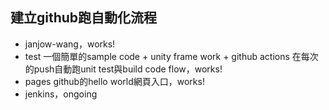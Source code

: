 ## 建立github跑自動化流程
*   janjow-wang，works!
*   test 一個簡單的sample code + unity frame work + github actions 在每次的push自動跑unit test與build code flow，works!
*   pages github的hello world網頁入口，works!
*   jenkins，ongoing
